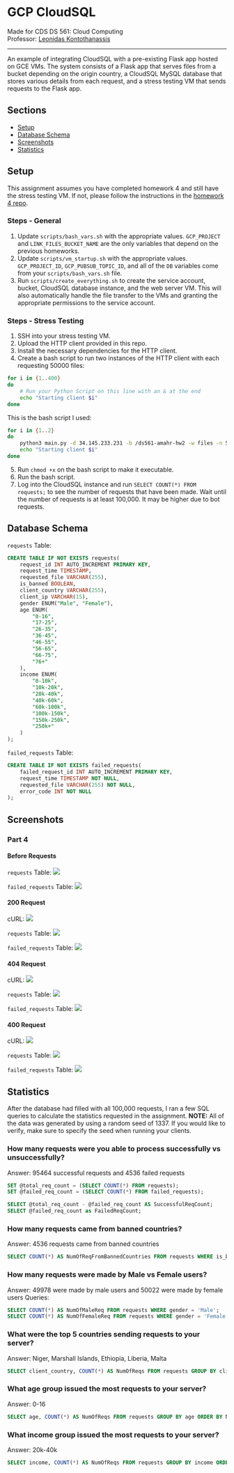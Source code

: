 # GCP CloudSQL

Made for CDS DS 561: Cloud Computing  
Professor: [Leonidas Kontothanassis](https://www.bu.edu/cds-faculty/profile/kthanasi/)

---

An example of integrating CloudSQL with a pre-existing Flask app hosted on GCE VMs. The system consists of a Flask app that serves files from a bucket depending on the origin country, a CloudSQL MySQL database that stores various details from each request, and a stress testing VM that sends requests to the Flask app.

## Sections

- [Setup](#setup)
- [Database Schema](#database-schema)
- [Screenshots](#screenshots)
- [Statistics](#statistics)

## Setup

This assignment assumes you have completed homework 4 and still have the stress testing VM. If not, please follow the instructions in the [homework 4 repo](../assignment-4/README.md).

### Steps - General

1. Update `scripts/bash_vars.sh` with the appropriate values. `GCP_PROJECT` and `LINK_FILES_BUCKET_NAME` are the only variables that depend on the previous homeworks.
2. Update `scripts/vm_startup.sh` with the appropriate values. `GCP_PROJECT_ID`, `GCP_PUBSUB_TOPIC_ID`, and all of the `DB` variables come from your `scripts/bash_vars.sh` file.
3. Run `scripts/create_everything.sh` to create the service account, bucket, CloudSQL database instance, and the web server VM. This will also automatically handle the file transfer to the VMs and granting the appropriate permissions to the service account.

### Steps - Stress Testing

1. SSH into your stress testing VM.
2. Upload the HTTP client provided in this repo.
3. Install the necessary dependencies for the HTTP client.
4. Create a bash script to run two instances of the HTTP client with each requesting 50000 files:

```bash
for i in {1..400}
do
    # Run your Python Script on this line with an & at the end
    echo "Starting client $i"
done
```

This is the bash script I used:

```bash
for i in {1..2}
do
    python3 main.py -d 34.145.233.231 -b /ds561-amahr-hw2 -w files -n 50000 -i 10000 -r 1337 &
    echo "Starting client $i"
done
```

5. Run `chmod +x` on the bash script to make it executable.
6. Run the bash script.
7. Log into the CloudSQL instance and run `SELECT COUNT(*) FROM requests;` to see the number of requests that have been made. Wait until the number of requests is at least 100,000. It may be higher due to bot requests.

## Database Schema

`requests` Table:

```sql
CREATE TABLE IF NOT EXISTS requests(
    request_id INT AUTO_INCREMENT PRIMARY KEY,
    request_time TIMESTAMP,
    requested_file VARCHAR(255),
    is_banned BOOLEAN,
    client_country VARCHAR(255),
    client_ip VARCHAR(15),
    gender ENUM("Male", "Female"),
    age ENUM(
        "0-16",
        "17-25",
        "26-35",
        "36-45",
        "46-55",
        "56-65",
        "66-75",
        "76+"
    ),
    income ENUM(
        "0-10k",
        "10k-20k",
        "20k-40k",
        "40k-60k",
        "60k-100k",
        "100k-150k",
        "150k-250k",
        "250k+"
    )
);
```

`failed_requests` Table:

```sql
CREATE TABLE IF NOT EXISTS failed_requests(
    failed_request_id INT AUTO_INCREMENT PRIMARY KEY,
    request_time TIMESTAMP NOT NULL,
    requested_file VARCHAR(255) NOT NULL,
    error_code INT NOT NULL
);
```

## Screenshots

### Part 4

#### Before Requests

`requests` Table:
![](./assets/part4-pre-r.png)

`failed_requests` Table:
![](./assets/part4-pre-fr.png)

#### 200 Request

cURL:
![](./assets/part4-200-curl.png)

`requests` Table:
![](./assets/part4-200-r.png)

`failed_requests` Table:
![](./assets/part4-200-fr.png)

#### 404 Request

cURL:
![](./assets/part4-404-curl.png)

`requests` Table:
![](./assets/part4-404-r.png)

`failed_requests` Table:
![](./assets/part4-404-fr.png)

#### 400 Request

cURL:
![](./assets/part4-400-curl.png)

`requests` Table:
![](./assets/part4-400-r.png)

`failed_requests` Table:
![](./assets/part4-400-fr.png)

## Statistics

After the database had filled with all 100,000 requests, I ran a few SQL queries to calculate the statistics requested in the assignment. **NOTE:** All of the data was generated by using a random seed of 1337. If you would like to verify, make sure to specify the seed when running your clients.

### How many requests were you able to process successfully vs unsuccessfully?

Answer: 95464 successful requests and 4536 failed requests

```sql
SET @total_req_count = (SELECT COUNT(*) FROM requests);
SET @failed_req_count = (SELECT COUNT(*) FROM failed_requests);

SELECT @total_req_count - @failed_req_count AS SuccessfulReqCount;
SELECT @failed_req_count as FailedReqCount;
```

### How many requests came from banned countries?

Answer: 4536 requests came from banned countries

```sql
SELECT COUNT(*) AS NumOfReqFromBannedCountries FROM requests WHERE is_banned = 1;
```

### How many requests were made by Male vs Female users?

Answer: 49978 were made by male users and 50022 were made by female users
Queries:

```sql
SELECT COUNT(*) AS NumOfMaleReq FROM requests WHERE gender = 'Male';
SELECT COUNT(*) AS NumOfFemaleReq FROM requests WHERE gender = 'Female';
```

### What were the top 5 countries sending requests to your server?

Answer: Niger, Marshall Islands, Ethiopia, Liberia, Malta

```sql
SELECT client_country, COUNT(*) AS NumOfReqs FROM requests GROUP BY client_country ORDER BY NumOfReqs DESC LIMIT 5;
```

### What age group issued the most requests to your server?

Answer: 0-16

```sql
SELECT age, COUNT(*) AS NumOfReqs FROM requests GROUP BY age ORDER BY NumOfReqs DESC LIMIT 1;
```

### What income group issued the most requests to your server?

Answer: 20k-40k

```sql
SELECT income, COUNT(*) AS NumOfReqs FROM requests GROUP BY income ORDER BY NumOfReqs DESC LIMIT 1;
```
